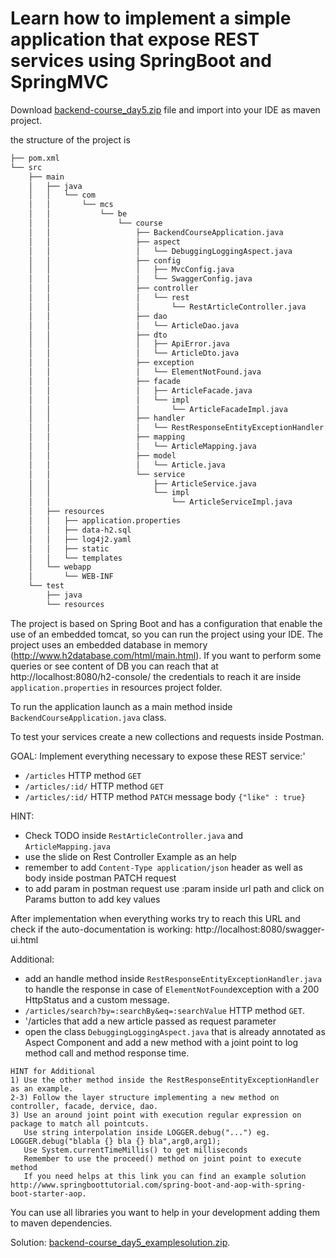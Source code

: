 # Learn how to implement a simple application that expose REST services using SpringBoot and SpringMVC

Download [backend-course_day5.zip](backend-course_day5.zip) file and import into your IDE as maven project.

the structure of the project is 
```txt
├── pom.xml
└── src
    ├── main
    │   ├── java
    │   │   └── com
    │   │       └── mcs
    │   │           └── be
    │   │               └── course
    │   │                   ├── BackendCourseApplication.java
    │   │                   ├── aspect
    │   │                   │   └── DebuggingLoggingAspect.java
    │   │                   ├── config
    │   │                   │   ├── MvcConfig.java
    │   │                   │   └── SwaggerConfig.java
    │   │                   ├── controller
    │   │                   │   └── rest
    │   │                   │       └── RestArticleController.java
    │   │                   ├── dao
    │   │                   │   └── ArticleDao.java
    │   │                   ├── dto
    │   │                   │   ├── ApiError.java
    │   │                   │   └── ArticleDto.java
    │   │                   ├── exception
    │   │                   │   └── ElementNotFound.java
    │   │                   ├── facade
    │   │                   │   ├── ArticleFacade.java
    │   │                   │   └── impl
    │   │                   │       └── ArticleFacadeImpl.java
    │   │                   ├── handler
    │   │                   │   └── RestResponseEntityExceptionHandler.java
    │   │                   ├── mapping
    │   │                   │   └── ArticleMapping.java
    │   │                   ├── model
    │   │                   │   └── Article.java
    │   │                   └── service
    │   │                       ├── ArticleService.java
    │   │                       └── impl
    │   │                           └── ArticleServiceImpl.java
    │   ├── resources
    │   │   ├── application.properties
    │   │   ├── data-h2.sql
    │   │   ├── log4j2.yaml
    │   │   ├── static
    │   │   └── templates
    │   └── webapp
    │       └── WEB-INF
    └── test
        ├── java
        └── resources

```

The project is based on Spring Boot and has a configuration that enable the use of an embedded tomcat, so you can run the project using your IDE.
The project uses an embedded database in memory (http://www.h2database.com/html/main.html). 
If you want to perform some queries or see content of DB you can reach that at http://localhost:8080/h2-console/
the credentials to reach it are inside `application.properties` in resources project folder.

To run the application launch as a main method inside `BackendCourseApplication.java` class. 

To test your services create a new collections and requests inside Postman.

GOAL: Implement everything necessary to expose these REST service:'
- `/articles` HTTP method `GET` 
- `/articles/:id/` HTTP method `GET` 
- `/articles/:id/` HTTP method `PATCH` message body `{"like" : true}` 

HINT:
- Check TODO inside `RestArticleController.java` and `ArticleMapping.java`
- use the slide on Rest Controller Example as an help
- remember to add `Content-Type application/json` header as well as body inside postman PATCH request
- to add param in postman request use :param inside url path and click on Params button to add key values


After implementation when everything works try to reach this URL and check if the auto-documentation is working: http://localhost:8080/swagger-ui.html


Additional:
- add an handle method inside `RestResponseEntityExceptionHandler.java` to handle the response in case of `ElementNotFound`exception with a 200 HttpStatus and a custom message. 
- `/articles/search?by=:searchBy&eq=:searchValue` HTTP method `GET`. 
- '/articles that add a new article passed as request parameter
- open the class `DebuggingLoggingAspect.java` that is already annotated as Aspect Component and add a new method with a joint point to log method call and method response time.
```
HINT for Additional
1) Use the other method inside the RestResponseEntityExceptionHandler as an example.
2-3) Follow the layer structure implementing a new method on controller, facade, dervice, dao.
3) Use an around joint point with execution regular expression on package to match all pointcuts. 
   Use string interpolation inside LOGGER.debug("...") eg.  LOGGER.debug("blabla {} bla {} bla",arg0,arg1);
   Use System.currentTimeMillis() to get milliseconds
   Remember to use the proceed() method on joint point to execute method
   If you need helps at this link you can find an example solution http://www.springboottutorial.com/spring-boot-and-aop-with-spring-boot-starter-aop.

```

You can use all libraries you want to help in your development adding them to maven dependencies. 

Solution: [backend-course_day5_examplesolution.zip](backend-backend-course_day5_examplesolution.zip).

